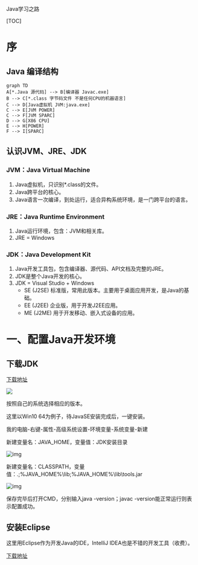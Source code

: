 Java学习之路

[TOC]



# 序

## Java 编译结构

```mermaid
graph TD
A[*.Java 源代码] --> B[编译器 Javac.exe]
B --> C[*.class 字节码文件 不是任何CPU的机器语言]
C --> D[Java虚拟机 JVM:java.exe]
C --> E[JVM POWER]
C --> F[JVM SPARC]
D --> G[X86 CPU]
E --> H[POWER]
F --> I[SPARC]
```



## 认识JVM、JRE、JDK

### JVM：Java Virtual Machine

1. Java虚拟机，只识别*.class的文件。
2. Java跨平台的核心。
3. Java语言一次编译，到处运行，适合异构系统环境，是一门跨平台的语言。

### JRE：Java Runtime Environment

1. Java运行环境，包含：JVM和相关库。
2. JRE = Windows

### JDK：Java Development Kit

1. Java开发工具包，包含编译器、源代码、API文档及完整的JRE。
2. JDK是整个Java开发的核心。
3. JDK = Visual Studio + Windows
   * SE (J2SE) 标准版，常用此版本。主要用于桌面应用开发，是Java的基础。
   * EE (J2EE) 企业版，用于开发J2EE应用。
   * ME (J2ME) 用于开发移动、嵌入式设备的应用。




# 一、配置Java开发环境

## 下载JDK

[下载地址](https://www.oracle.com/technetwork/java/javase/downloads/jdk13-downloads-5672538.html)

![](C:\Users\Vivi_\Downloads\火狐截图_2019-10-04T08-06-43.588Z.png)

按照自己的系统选择相应的版本。

这里以Win10 64为例子，待JavaSE安装完成后，一键安装。

我的电脑-右键-属性-高级系统设置-环境变量-系统变量-新建

新建变量名：JAVA_HOME，变量值：JDK安装目录

![img](https://images2018.cnblogs.com/blog/1313907/201805/1313907-20180505151930953-913534876.png)

新建变量名：CLASSPATH，变量值：.;%JAVA_HOME%\lib;%JAVA_HOME%\lib\tools.jar

![img](https://images2018.cnblogs.com/blog/1313907/201805/1313907-20180505160714794-1912853159.png)

保存完毕后打开CMD，分别输入java -version；javac -version能正常运行则表示配置成功。



## 安装Eclipse

这里用Eclipse作为开发Java的IDE，IntelliJ IDEA也是不错的开发工具（收费）。

[下载地址](https://www.eclipse.org/downloads/packages/)



